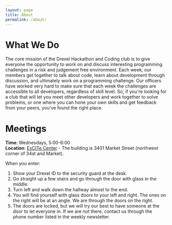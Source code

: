 ```yaml
---
layout: page
title: About
permalink: /about/
---
```


# What We Do

The core mission of the Drexel Hackathon and Coding club is to give everyone the
opportunity to work on and discuss interesting programming challenges in a risk
and judgement free environment. Each week, our members get together to talk
about code, learn about development through discussion, and ultimately work on
a programming challenge. Our officers have worked very hard to make sure that
each week the challenges are accessible to all developers, regardless of skill
level. So, if you're looking for a club that will let you meet other developers
and work together to solve problems, or one where you can hone your own skills
and get feedback from your peers, you've found the right place.

# Meetings

**Time**: Wednesdays, 5:00-6:00  
**Location**: [ExCITe Center](http://drexel.edu/excite/) -
    The building is 3401 Market Street (northwest corner of 34st and Market).

When you enter:

1. Show your Drexel ID to the security guard at the desk.
2. Go straight up a few stairs and go through the door with glass in
    the middle.
3. Turn left and walk down the hallway almost to the end.
4. You will find yourself with glass doors to your left and right. The ones
    on the right will be at an angle. We are through the doors on the right.
5. The doors are locked, but we will try our best to have someone at the door
    to let everyone in. If we are not there, contact us through the phone
    number listed in the weekly newsletter.
